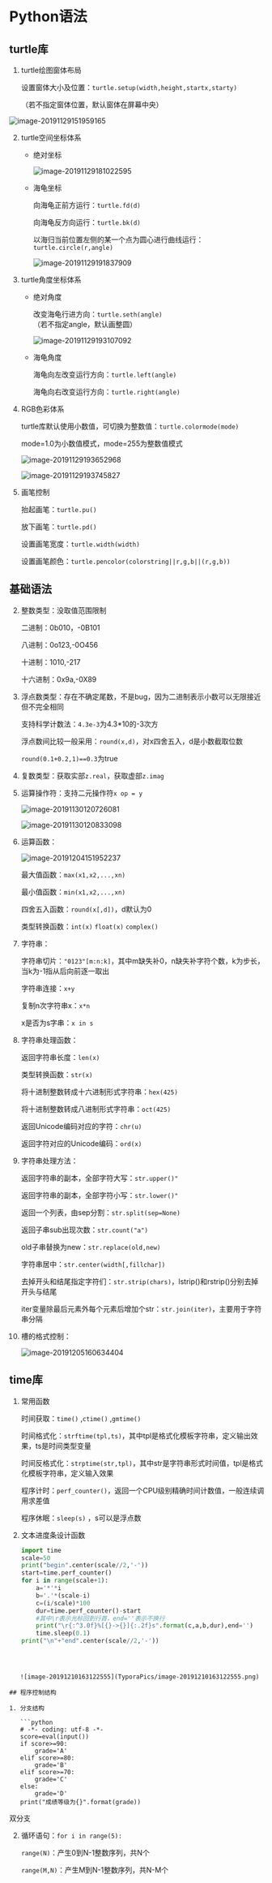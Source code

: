 # Python语法

## turtle库

1. turtle绘图窗体布局

   设置窗体大小及位置：`turtle.setup(width,height,startx,starty)`

   （若不指定窗体位置，默认窗体在屏幕中央）

![image-20191129151959165](TyporaPics/image-20191129151959165.png)

2. turtle空间坐标体系

   * 绝对坐标

     ![image-20191129181022595](TyporaPics/image-20191129181022595.png)

   * 海龟坐标

     向海龟正前方运行：`turtle.fd(d)`

     向海龟反方向运行：`turtle.bk(d)`

     以海归当前位置左侧的某一个点为圆心进行曲线运行：`turtle.circle(r,angle)`

     ![image-20191129191837909](TyporaPics/image-20191129191837909.png)

3. turtle角度坐标体系

   * 绝对角度

     改变海龟行进方向：`turtle.seth(angle)`（若不指定angle，默认画整圆）

     ![image-20191129193107092](TyporaPics/image-20191129193107092.png)

   * 海龟角度

     海龟向左改变运行方向：`turtle.left(angle)`

     海龟向右改变运行方向：`turtle.right(angle)`

4. RGB色彩体系

   turtle库默认使用小数值，可切换为整数值：`turtle.colormode(mode)`

   mode=1.0为小数值模式，mode=255为整数值模式

   ![image-20191129193652968](TyporaPics/image-20191129193652968.png)

   ![image-20191129193745827](TyporaPics/image-20191129193745827.png)

5. 画笔控制

   抬起画笔：`turtle.pu()`

   放下画笔：`turtle.pd()`

   设置画笔宽度：`turtle.width(width)`

   设置画笔颜色：`turtle.pencolor(colorstring||r,g,b||(r,g,b))`

## 基础语法

2. 整数类型：没取值范围限制

   二进制：0b010，-0B101

   八进制：0o123,-0O456

   十进制：1010,-217

   十六进制：0x9a,-0X89

3. 浮点数类型：存在不确定尾数，不是bug，因为二进制表示小数可以无限接近但不完全相同

   支持科学计数法：`4.3e-3`为4.3*10的-3次方

   浮点数间比较一般采用：`round(x,d)`，对x四舍五入，d是小数截取位数

   `round(0.1+0.2,1)==0.3`为true

4. 复数类型：获取实部`z.real`，获取虚部`z.imag`

5. 运算操作符：支持二元操作符`x op = y`

   ![image-20191130120726081](TyporaPics/image-20191130120726081.png)

   ![image-20191130120833098](TyporaPics/image-20191130120833098.png)

6. 运算函数：

   ![image-20191204151952237](TyporaPics/image-20191204151952237.png)

   最大值函数：`max(x1,x2,...,xn)`

   最小值函数：`min(x1,x2,...,xn)`

   四舍五入函数：`round(x[,d])`，d默认为0

   类型转换函数：`int(x)` `float(x)` `complex()`

7. 字符串：

   字符串切片：`"0123"[m:n:k]`，其中m缺失补0，n缺失补字符个数，k为步长，当k为-1指从后向前逐一取出

   字符串连接：`x+y`

   复制n次字符串x：`x*n`

   x是否为s字串：`x in s`

8. 字符串处理函数：

   返回字符串长度：`len(x)`

   类型转换函数：`str(x)`

   将十进制整数转成十六进制形式字符串：`hex(425)`

   将十进制整数转成八进制形式字符串：`oct(425)`

   返回Unicode编码对应的字符：`chr(u)`

   返回字符对应的Unicode编码：`ord(x)`

9. 字符串处理方法：

   返回字符串的副本，全部字符大写：`str.upper()"`

   返回字符串的副本，全部字符小写：`str.lower()"`

   返回一个列表，由sep分割：`str.split(sep=None)`

   返回子串sub出现次数：`str.count("a")`

   old子串替换为new：`str.replace(old,new)`

   字符串居中：`str.center(width[,fillchar])`

   去掉开头和结尾指定字符们：`str.strip(chars)`，lstrip()和rstrip()分别去掉开头与结尾

   iter变量除最后元素外每个元素后增加个str：`str.join(iter)`，主要用于字符串分隔

10. 槽的格式控制：

    ![image-20191205160634404](TyporaPics/image-20191205160634404.png)

## time库

1. 常用函数

   时间获取：`time()` ,`ctime()` ,`gmtime()`

   时间格式化：`strftime(tpl,ts)`，其中tpl是格式化模板字符串，定义输出效果，ts是时间类型变量

   时间反格式化：`strptime(str,tpl)`，其中str是字符串形式时间值，tpl是格式化模板字符串，定义输入效果

   程序计时：`perf_counter()`，返回一个CPU级别精确时间计数值，一般连续调用求差值

   程序休眠：`sleep(s)` ，s可以是浮点数

2. 文本进度条设计函数

   ```python
   import time
   scale=50
   print("begin".center(scale//2,'-'))
   start=time.perf_counter()
   for i in range(scale+1):
       a='*'*i
       b='.'*(scale-i)
       c=(i/scale)*100
       dur=time.perf_counter()-start
       #其中\r表示光标回到行首，end=''表示不换行
       print("\r{:^3.0f}%[{}->{}]{:.2f}s".format(c,a,b,dur),end='')
       time.sleep(0.1)
   print("\n"+"end".center(scale//2,'-'))
```
   

   
   ![image-20191210163122555](TyporaPics/image-20191210163122555.png)

## 程序控制结构

1. 分支结构

   ```python
   # -*- coding: utf-8 -*-
   score=eval(input())
   if score>=90:
       grade='A'
   elif score>=80:
       grade='B'
   elif score>=70:
       grade='C'
   else:
       grade='D'
   print("成绩等级为{}".format(grade))
   ```

   双分支

2. 循环语句：`for i in range(5):`

   `range(N)`：产生0到N-1整数序列，共N个

   `range(M,N)`：产生M到N-1整数序列，共N-M个